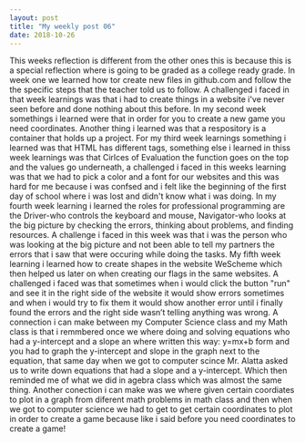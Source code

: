 ```yaml
---
layout: post
title: "My weekly post 06"
date: 2018-10-26
---
```



This weeks reflection is different from the other ones this is because this is a special reflection where is going to be graded as a college ready grade. In week one we learned how tor create new files in github.com and follow the the specific steps that the teacher told us to follow. A challenged i faced in that week learnings was that i had to create things in a website i've never seen before and done nothing about this before. In my second week somethings i learned were that in order for you to create a new game you need coordinates. Another thing i learned was that a respository is a container that holds up a project. For my third week learnings something i learned was that HTML has different tags, something else i learned in thiss week learnings was that Cirlces of Evaluation the function goes on the top and the values go underneath, a challenged i faced in this weeks learning was that we had to pick a color and a font for our websites and this was hard for me because i was confsed and i felt like the beginning of the first day of school where i was lost and didn't know what i was doing. In my fourth week learning i learned the roles for professional programming are the Driver-who controls the keyboard and mouse, Navigator-who looks at the big picture by checking the errors, thinking about problems, and finding resources. A challenge i faced in this week was that i was the person who was looking at the big picture and not been able to tell my partners the errors that i saw that were occuring while doing the tasks. My fifth week learning i learned how to create shapes in the website WeScheme which then helped us later on when creating our flags in the same websites. A challenged i faced was that sometimes when i would click the button "run" and see it in the right side of the website it would show errors sometimes and when i would try to fix them it would show another error until i finally found the errors and the right side  wasn’t telling anything was wrong. A connection i can make between my Computer Science class and my Math class is that i remmbered once we where doing and solving equations who had a y-intercept and a slope an where written this way: y=mx+b form and you had to graph the y-intercept and slope in the graph next to the equation, that same day when we got to computer scince Mr. Alatta asked us to write down equations that had a slope and a y-intercept. Which then reminded me of what we did in agebra class which was almost the same thing. Another conection i can make was we where given certain coordiates to plot in a graph from diferent math problems in math class and then when we got to computer science we had to get to get certain coordinates to plot in order to create a game because like i said before you need coordinates to create a game!
